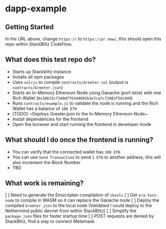 # dapp-example

## Getting Started

In the URL above, change `https://` to `https://pr.new/`, this should open this repo within StackBlitz CodeFlow.

## What does this test repo do?

* Starts up Stackblitz instance
* Installs all npm packages
* Uses `solcjs` to compile `contracts/Greeter.sol` (output is `contracts/Greeter.json`)
* Starts an In-Memory Ethereum Node using Ganache (port `8050`) with one Rich Wallet (`0x36615cf349d7f6344891b1e7ca7c72883f5dc049`)
* Runs `contracts/example.js` to validate the node is running and the Rich Wallet has a balance of `100 ETH`
* (TODO) ~Deploys Greeter.json to the In-Memory Ethereum Node~
* Install dependencies for the frontend
* Open the browser and start running the frontend in developer mode

## What should I do once the frontend is running?

* You can verify that the connected wallet has `100 ETH`
* You can use `Send Transaction` to send `1 ETH` to another address, this will also increment the Block Number
* TBD

## What work is remaining?

[ ] Need to generate the Emscripten compilation of `zksolc`
[ ] Get `era-test-node` to compile in WASM so it can replace the Ganache node
[ ] Deploy the compiled `Greeter.json` to the local node (Validated I could deploy to the Nethermind public devnet from within StackBlitz)
[ ] Simplify the `package.json` files for faster startup time
[ ] POST requests are denied by StackBlitz, find a way to connect Metamask
